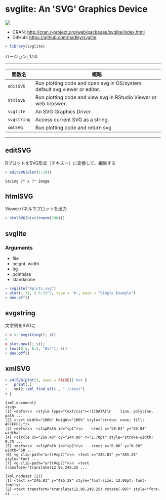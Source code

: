 

# svglite: An 'SVG' Graphics Device

[![](http://www.r-pkg.org/badges/version/svglite)](http://cran.rstudio.com/web/packages/svglite/index.html)

* CRAN: http://cran.r-project.org/web/packages/svglite/index.html
* GitHub: https://github.com/hadley/svglite


```r
> library(svglite)
```

バージョン: 1.1.0

-----



| 関数名 | 概略 |
|--------|------|
| `editSVG` | Run plotting code and open svg in OS/system default svg viewer or editor. |
| `htmlSVG` | Run plotting code and view svg in RStudio Viewer or web broswer. |
| `svglite` | An SVG Graphics Driver |
| `svgstring` | Access current SVG as a string. |
| `xmlSVG` | Run plotting code and return svg |

-----

## editSVG

RプロットをSVG形式（テキスト）に変換して、編集する


```r
> editSVG(plot(1:10))
```

```
Saving 7" x 7" image
```

## htmlSVG

Viewerパネルでプロットを出力


```r
> htmlSVG(hist(rnorm(100)))
```


## svglite

### Arguments

* file
* height, width
* bg
* pointsize
* standalone


```r
> svglite("Rplots.svg")
> plot(1:11, (-5:5)^2, type = 'b', main = "Simple Example")
> dev.off()
```

## svgstring

文字列をSVGに


```r
> s <- svgstring(); s()
> 
> plot.new(); s();
> text(0.5, 0.5, "Hi!"); s()
> dev.off()
```

## xmlSVG


```r
> xmlSVG(plot(1, axes = FALSE)) %>% {
+   print(.)
+   xml2::xml_find_all(., ".//text")
+ }
```

```
{xml_document}
<svg>
[1] <defs>\n  <style type="text/css"><![CDATA[\n    line, polyline, path ...
[2] <rect width="100%" height="100%" style="stroke: none; fill: #FFFFFF;"/>
[3] <defs>\n  <clipPath id="cp1">\n    <rect x="59.04" y="59.04" width=" ...
[4] <circle cx="266.40" cy="244.80" r="2.70pt" style="stroke-width: 0.75 ...
[5] <defs>\n  <clipPath id="cp2">\n    <rect x="0.00" y="0.00" width="50 ...
[6] <g clip-path="url(#cp2)">\n  <text x="246.83" y="485.28" style="font ...
[7] <g clip-path="url(#cp2)">\n  <text transform="translate(12.96,249.25 ...
```

```
{xml_nodeset (2)}
[1] <text x="246.83" y="485.28" style="font-size: 12.00pt; font-family:  ...
[2] <text transform="translate(12.96,249.25) rotate(-90)" style="font-si ...
```

